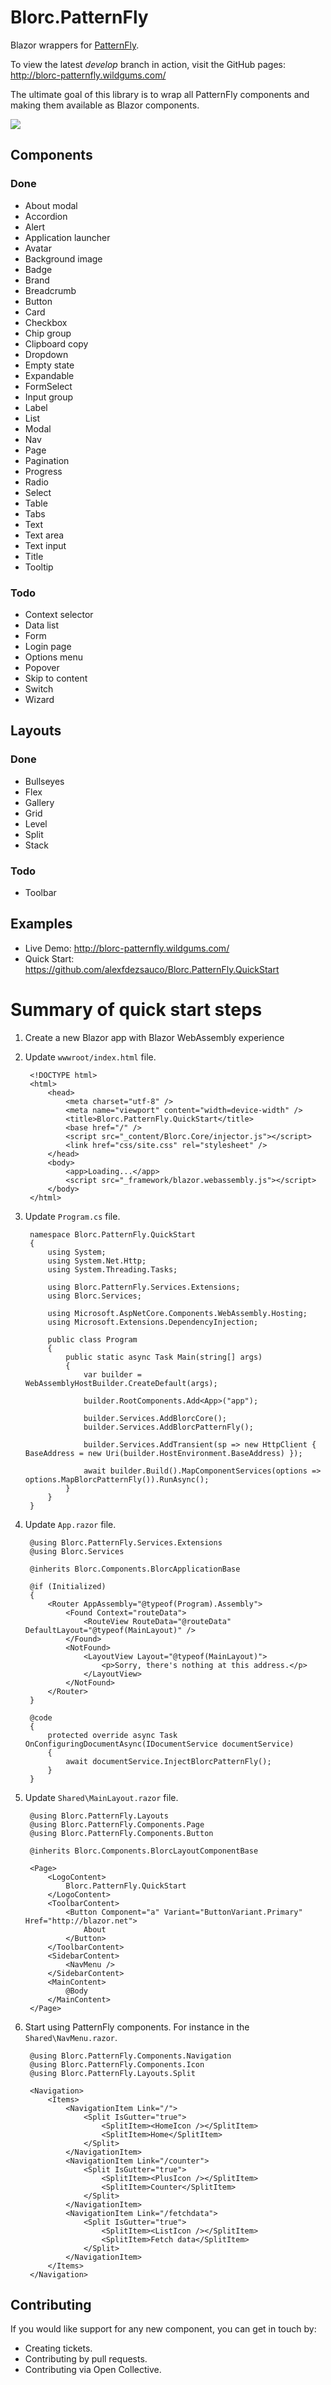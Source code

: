 # Blorc.PatternFly

Blazor wrappers for [PatternFly](https://www.patternfly.org/).

To view the latest *develop* branch in action, visit the GitHub pages: http://blorc-patternfly.wildgums.com/

The ultimate goal of this library is to wrap all PatternFly components and making them available as Blazor components.

![](design/image.png)

## Components

### Done

- About modal
- Accordion
- Alert
- Application launcher
- Avatar
- Background image
- Badge
- Brand
- Breadcrumb
- Button
- Card
- Checkbox
- Chip group
- Clipboard copy
- Dropdown
- Empty state
- Expandable
- FormSelect
- Input group
- Label
- List
- Modal
- Nav
- Page
- Pagination
- Progress
- Radio
- Select
- Table
- Tabs
- Text
- Text area
- Text input
- Title
- Tooltip

### Todo

- Context selector
- Data list
- Form
- Login page
- Options menu
- Popover
- Skip to content
- Switch
- Wizard

## Layouts

### Done

- Bullseyes
- Flex
- Gallery
- Grid
- Level
- Split
- Stack

### Todo

- Toolbar

## Examples

- Live Demo: http://blorc-patternfly.wildgums.com/
- Quick Start: https://github.com/alexfdezsauco/Blorc.PatternFly.QuickStart

# Summary of quick start steps

1) Create a new Blazor app with Blazor WebAssembly experience
2) Update `wwwroot/index.html` file.

        <!DOCTYPE html>
        <html>
            <head>
                <meta charset="utf-8" />
                <meta name="viewport" content="width=device-width" />
                <title>Blorc.PatternFly.QuickStart</title>
                <base href="/" />
                <script src="_content/Blorc.Core/injector.js"></script>
                <link href="css/site.css" rel="stylesheet" />
            </head>
            <body>
                <app>Loading...</app>
                <script src="_framework/blazor.webassembly.js"></script>
            </body>
        </html>

3) Update `Program.cs` file.

        namespace Blorc.PatternFly.QuickStart
        {
            using System;
            using System.Net.Http;
            using System.Threading.Tasks;

            using Blorc.PatternFly.Services.Extensions;
            using Blorc.Services;

            using Microsoft.AspNetCore.Components.WebAssembly.Hosting;
            using Microsoft.Extensions.DependencyInjection;

            public class Program
            {
                public static async Task Main(string[] args)
                {
                    var builder = WebAssemblyHostBuilder.CreateDefault(args);

                    builder.RootComponents.Add<App>("app");

                    builder.Services.AddBlorcCore();
                    builder.Services.AddBlorcPatternFly();
                    
                    builder.Services.AddTransient(sp => new HttpClient { BaseAddress = new Uri(builder.HostEnvironment.BaseAddress) });

                    await builder.Build().MapComponentServices(options => options.MapBlorcPatternFly()).RunAsync();
                }
            }
        }

4) Update `App.razor` file.

        @using Blorc.PatternFly.Services.Extensions
        @using Blorc.Services

        @inherits Blorc.Components.BlorcApplicationBase

        @if (Initialized)
        {
            <Router AppAssembly="@typeof(Program).Assembly">
                <Found Context="routeData">
                    <RouteView RouteData="@routeData" DefaultLayout="@typeof(MainLayout)" />
                </Found>
                <NotFound>
                    <LayoutView Layout="@typeof(MainLayout)">
                        <p>Sorry, there's nothing at this address.</p>
                    </LayoutView>
                </NotFound>
            </Router>
        }

        @code
        {
            protected override async Task OnConfiguringDocumentAsync(IDocumentService documentService)
            {
                await documentService.InjectBlorcPatternFly();
            }
        }

5) Update `Shared\MainLayout.razor` file.

        @using Blorc.PatternFly.Layouts
        @using Blorc.PatternFly.Components.Page
        @using Blorc.PatternFly.Components.Button

        @inherits Blorc.Components.BlorcLayoutComponentBase

        <Page>
            <LogoContent>
                Blorc.PatternFly.QuickStart
            </LogoContent>
            <ToolbarContent>
                <Button Component="a" Variant="ButtonVariant.Primary" Href="http://blazor.net">
                    About
                </Button>
            </ToolbarContent>
            <SidebarContent>
                <NavMenu />
            </SidebarContent>
            <MainContent>
                @Body
            </MainContent>
        </Page>
        
6) Start using PatternFly components. For instance in the `Shared\NavMenu.razor`.

        @using Blorc.PatternFly.Components.Navigation
        @using Blorc.PatternFly.Components.Icon
        @using Blorc.PatternFly.Layouts.Split

        <Navigation>
            <Items>
                <NavigationItem Link="/">
                    <Split IsGutter="true">
                        <SplitItem><HomeIcon /></SplitItem>
                        <SplitItem>Home</SplitItem>
                    </Split>
                </NavigationItem>
                <NavigationItem Link="/counter">
                    <Split IsGutter="true">
                        <SplitItem><PlusIcon /></SplitItem>
                        <SplitItem>Counter</SplitItem>
                    </Split>
                </NavigationItem>
                <NavigationItem Link="/fetchdata">
                    <Split IsGutter="true">
                        <SplitItem><ListIcon /></SplitItem>
                        <SplitItem>Fetch data</SplitItem>
                    </Split>
                </NavigationItem>
            </Items>
        </Navigation>


## Contributing

If you would like support for any new component, you can get in touch by:

- Creating tickets.
- Contributing by pull requests.
- Contributing via Open Collective.

